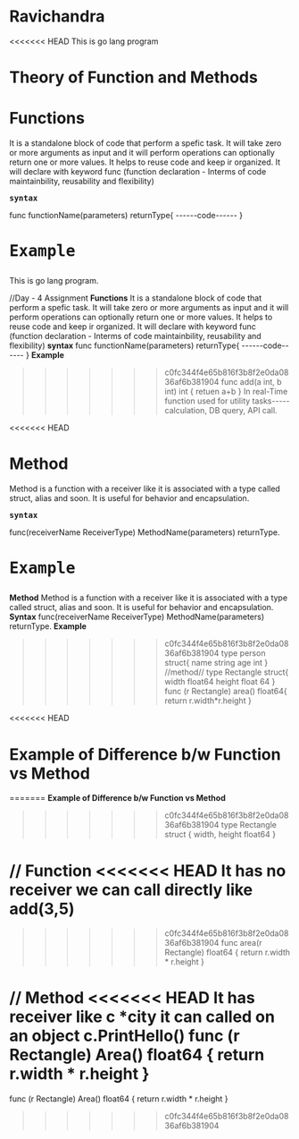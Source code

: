 # Ravichandra
<<<<<<< HEAD
This is go lang program
# Theory of Function and Methods

# Functions
It is a standalone block of code that perform a spefic task. It will take zero or more arguments as input and it will perform operations can optionally return one or more values. It helps to reuse code and keep ir organized.
It will declare with keyword func (function declaration - Interms of code maintainbility, reusability and flexibility)

**<pre>syntax</pre>**
func functionName(parameters) returnType{
      ------code------
      }

**<pre>Example</pre>**
=======
This is go lang program.

//Day - 4 Assignment
**Functions**
It is a standalone block of code that perform a spefic task. It will take zero or more arguments as input and it will perform operations can optionally return one or more values. It helps to reuse code and keep ir organized.
It will declare with keyword func (function declaration - Interms of code maintainbility, reusability and flexibility)
**syntax**
func functionName(parameters) returnType{
      ------code------
      }
**Example**
>>>>>>> c0fc344f4e65b816f3b8f2e0da0836af6b381904
func add(a int, b int) int {
    retuen a+b
    }
In real-Time function used for utility tasks-----calculation, DB query, API call.


<<<<<<< HEAD
# Method
Method is a function with a receiver like it is associated with a type called struct, alias and soon.
It is useful for behavior and encapsulation.

**<pre>syntax</pre>**
func(receiverName ReceiverType) MethodName(parameters) returnType.

**<pre>Example</pre>**
=======
**Method**
Method is a function with a receiver like it is associated with a type called struct, alias and soon.
It is useful for behavior and encapsulation.
**Syntax**
func(receiverName ReceiverType) MethodName(parameters) returnType.
**Example**
>>>>>>> c0fc344f4e65b816f3b8f2e0da0836af6b381904
type person struct{
name string
age int
}
//method//
type Rectangle struct{
width float64
height float 64
}
func (r Rectangle) area() float64{
return r.width*r.height
}

<<<<<<< HEAD
# Example of Difference b/w Function vs Method
=======
**Example of Difference b/w Function vs Method**
>>>>>>> c0fc344f4e65b816f3b8f2e0da0836af6b381904
type Rectangle struct {
    width, height float64
}

// Function
<<<<<<< HEAD
It has no receiver
we can call directly like
add(3,5)
=======
>>>>>>> c0fc344f4e65b816f3b8f2e0da0836af6b381904
func area(r Rectangle) float64 {
    return r.width * r.height
}

// Method
<<<<<<< HEAD
It has receiver like c *city
it can called on an object c.PrintHello()
func (r Rectangle) Area() float64 {
    return r.width * r.height
}
=======
func (r Rectangle) Area() float64 {
    return r.width * r.height
}



>>>>>>> c0fc344f4e65b816f3b8f2e0da0836af6b381904
